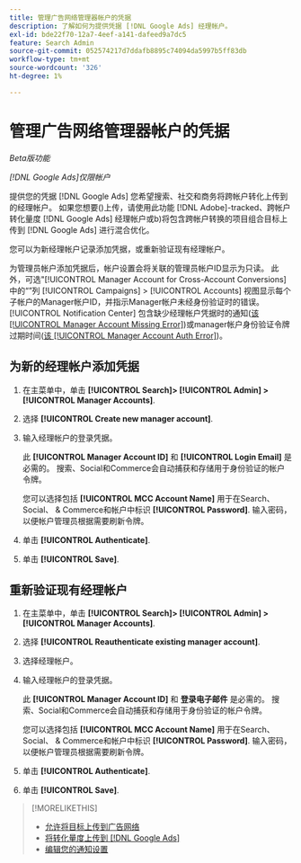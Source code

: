 ```yaml
---
title: 管理广告网络管理器帐户的凭据
description: 了解如何为提供凭据 [!DNL Google Ads] 经理帐户。
exl-id: bde22f70-12a7-4eef-a141-dafeed9a7dc5
feature: Search Admin
source-git-commit: 052574217d7ddafb8895c74094da5997b5ff83db
workflow-type: tm+mt
source-wordcount: '326'
ht-degree: 1%

---
```


# 管理广告网络管理器帐户的凭据

*Beta版功能*

*[!DNL Google Ads]仅限帐户*

提供您的凭据 [!DNL Google Ads] 您希望搜索、社交和商务将跨帐户转化上传到的经理帐户。 如果您想要()上传，请使用此功能 [!DNL Adobe]-tracked、跨帐户转化量度 [!DNL Google Ads] 经理帐户或b)将包含跨帐户转换的项目组合目标上传到 [!DNL Google Ads] 进行混合优化。

<!-- [Maybe later: and c) sync conversion value rules for accounts that use cross-account conversion tracking with Google Ads.] -->

您可以为新经理帐户记录添加凭据，或重新验证现有经理帐户。

为管理员帐户添加凭据后，帐户设置会将关联的管理员帐户ID显示为只读。 此外，可选&quot;[!UICONTROL Manager Account for Cross-Account Conversions]中的“”列 [!UICONTROL Campaigns] > [!UICONTROL Accounts] 视图显示每个子帐户的Manager帐户ID，并指示Manager帐户未经身份验证时的错误。 [!UICONTROL Notification Center] 包含缺少经理帐户凭据时的通知([该 [!UICONTROL Manager Account Missing Error]](/help/search-social-commerce/notifications/notification-about.md))或manager帐户身份验证令牌过期时间([该 [!UICONTROL Manager Account Auth Error]](/help/search-social-commerce/notifications/notification-about.md))。

## 为新的经理帐户添加凭据

1. 在主菜单中，单击 **[!UICONTROL Search]> [!UICONTROL Admin] >[!UICONTROL Manager Accounts]**.

1. 选择 **[!UICONTROL Create new manager account]**.

1. 输入经理帐户的登录凭据。

   此 **[!UICONTROL Manager Account ID]** 和 **[!UICONTROL Login Email]** 是必需的。 搜索、Social和Commerce会自动捕获和存储用于身份验证的帐户令牌。

   您可以选择包括 **[!UICONTROL MCC Account Name]** 用于在Search、Social、 &amp; Commerce和帐户中标识 **[!UICONTROL Password]**. 输入密码，以便帐户管理员根据需要刷新令牌。

1. 单击 **[!UICONTROL Authenticate]**.

1. 单击 **[!UICONTROL Save]**.

## 重新验证现有经理帐户

1. 在主菜单中，单击 **[!UICONTROL Search]> [!UICONTROL Admin] >[!UICONTROL Manager Accounts]**.

1. 选择 **[!UICONTROL Reauthenticate existing manager account]**.

1. 选择经理帐户。

1. 输入经理帐户的登录凭据。

   此 **[!UICONTROL Manager Account ID]** 和 **登录电子邮件** 是必需的。 搜索、Social和Commerce会自动捕获和存储用于身份验证的帐户令牌。

   您可以选择包括 **[!UICONTROL MCC Account Name]** 用于在Search、Social、 &amp; Commerce和帐户中标识 **[!UICONTROL Password]**. 输入密码，以便帐户管理员根据需要刷新令牌。

1. 单击 **[!UICONTROL Authenticate]**.

1. 单击 **[!UICONTROL Save]**.

>[!MORELIKETHIS]
>
>* [允许将目标上传到广告网络](/help/search-social-commerce/tools/objective-upload-to-networks.md)
>* [将转化量度上传到 [!DNL Google Ads]](/help/search-social-commerce/tools/conversion-metrics-upload-to-google.md)
>* [编辑您的通知设置](/help/search-social-commerce/notifications/notification-edit.md)

